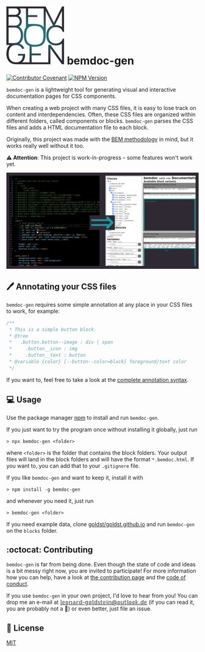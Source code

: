 # ![(logo)](logo.svg) bemdoc-gen
[![Contributor Covenant](https://img.shields.io/badge/Contributor%20Covenant-v2.0%20adopted-ff69b4.svg)](code_of_conduct.md) [![NPM Version](https://img.shields.io/npm/v/bemdoc-gen.svg)](https://www.npmjs.com/package/bemdoc-gen)

`bemdoc-gen` is a lightweight tool for generating visual and interactive documentation pages for CSS components.

When creating a web project with many CSS files, it is easy to lose track on content and interdependencies. Often, these CSS files are organized within different folders, called components or blocks. `bemdoc-gen` parses the CSS files and adds a HTML documentation file to each block.

Originally, this project was made with the [BEM methodology](http://getbem.com/) in mind, but it works really well without it too.

**:warning: Attention**: This project is work-in-progress – some features won't work yet.

![(bemdoc-gen result example visualization)](./example-visualization.png)

## :pen: Annotating your CSS files
`bemdoc-gen` requires some simple annotation at any place in your CSS files to work, for example:
```css
/**
 * This is a simple button block.
 * @tree
 *   .button.botton--image : div | span
 *     .button__icon : img
 *     .button__text : button
 * @variable {color} [--button--color=black] foreground/text color
 */
```
If you want to, feel free to take a look at the [complete annotation syntax](/annotation.md).

## :computer: Usage
Use the package manager [npm](https://www.npmjs.com/get-npm) to install and run `bemdoc-gen`.

If you just want to try the program once without installing it globally, just run
```
> npx bemdoc-gen <folder>
```
where `<folder>` is the folder that contains the block folders. Your output files will land in the block folders and will have the format `*.bemdoc.html`. If you want to, you can add that to your `.gitignore` file.

If you like `bemdoc-gen` and want to keep it, install it with
```
> npm install -g bemdoc-gen
```
and whenever you need it, just run
```
> bemdoc-gen <folder>
```

If you need example data, clone [goldst/goldst.github.io](https://github.com/goldst/goldst.github.io) and run `bemdoc-gen` on the `blocks` folder.

## :octocat: Contributing
`bemdoc-gen` is far from being done. Even though the state of code and ideas is a bit messy right now, you are invited to participate! For more information how you can help, have a look at [the contribution page](/CONTRIBUTING.md) and the [code of conduct](/CODE_OF_CONDUCT.md).

If you use `bemdoc-gen` in your own project, I'd love to hear from you! You can drop me an e-mail at 𝕝𝕖𝕠𝕟𝕒𝕣𝕕-𝕘𝕠𝕝𝕕𝕤𝕥𝕖𝕚𝕟@𝕠𝕦𝕥𝕝𝕠𝕠𝕜.𝕕𝕖 (if you can read it, you are probably not a :robot:) or even better, just file an issue.

## :page_with_curl: License
[MIT](/LICENSE)